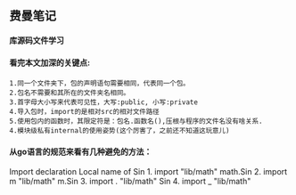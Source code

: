 ## 费曼笔记 ##
#### 库源码文件学习

#### 看完本文加深的关键点:
    1.同一个文件夹下，包的声明语句需要相同，代表同一个包。
    2.包名不需要和其所在的文件夹名相同。
    3.首字母大小写来代表可见性，大写:public, 小写:private
    4.导入包时，import的是相对src的相对文件路径
    5.使用包内的函数时，其限定符是：包名.函数名(),压根与程序的文件名没有啥关系.
    4.模块级私有internal的使用姿势(这个厉害了，之前还不知道这玩意儿)


#### 从go语言的规范来看有几种避免的方法：
Import declaration Local name of Sin
    1. import "lib/math" math.Sin
    2. import m "lib/math" m.Sin
    3. import . "lib/math" Sin
    4. import _ "lib/math"